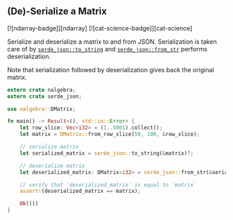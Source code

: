 ## (De)-Serialize a Matrix
[![ndarray-badge]][ndarray] [![cat-science-badge]][cat-science]

Serialize and deserialize a matrix to and from JSON. Serialization is taken care of
by [`serde_json::to_string`] and [`serde_json::from_str`] performs deserialization.

Note that serialization followed by deserialization gives back the original matrix.

```rust
extern crate nalgebra;
extern crate serde_json;

use nalgebra::DMatrix;

fn main() -> Result<(), std::io::Error> {
    let row_slice: Vec<i32> = (1..5001).collect();
    let matrix = DMatrix::from_row_slice(50, 100, &row_slice);

    // serialize matrix
    let serialized_matrix = serde_json::to_string(&matrix)?;

    // deserialize matrix
    let deserialized_matrix: DMatrix<i32> = serde_json::from_str(&serialized_matrix)?;

    // verify that `deserialized_matrix` is equal to `matrix`
    assert!(deserialized_matrix == matrix);

    Ok(())
}
```

[`serde_json::to_string`]: https://docs.rs/serde_json/*/serde_json/fn.to_string.html
[`serde_json::from_str`]: https://docs.rs/serde_json/*/serde_json/fn.from_str.html

